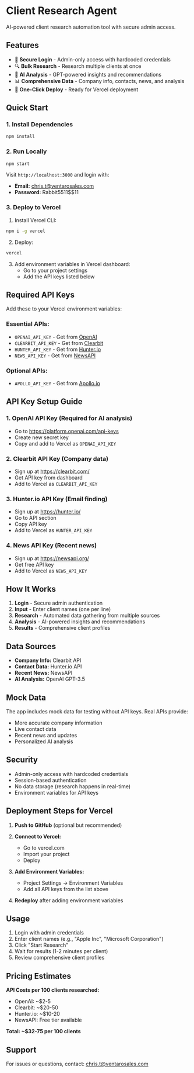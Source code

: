 # Client Research Agent

AI-powered client research automation tool with secure admin access.

## Features

- 🔐 **Secure Login** - Admin-only access with hardcoded credentials
- 🔍 **Bulk Research** - Research multiple clients at once
- 🤖 **AI Analysis** - GPT-powered insights and recommendations
- 📊 **Comprehensive Data** - Company info, contacts, news, and analysis
- 🚀 **One-Click Deploy** - Ready for Vercel deployment

## Quick Start

### 1. Install Dependencies
```bash
npm install
```

### 2. Run Locally
```bash
npm start
```

Visit `http://localhost:3000` and login with:
- **Email:** chris.t@ventarosales.com
- **Password:** Rabbit5511$$11

### 3. Deploy to Vercel

1. Install Vercel CLI:
```bash
npm i -g vercel
```

2. Deploy:
```bash
vercel
```

3. Add environment variables in Vercel dashboard:
   - Go to your project settings
   - Add the API keys listed below

## Required API Keys

Add these to your Vercel environment variables:

### Essential APIs:
- `OPENAI_API_KEY` - Get from [OpenAI](https://platform.openai.com/api-keys)
- `CLEARBIT_API_KEY` - Get from [Clearbit](https://clearbit.com/)
- `HUNTER_API_KEY` - Get from [Hunter.io](https://hunter.io/api)
- `NEWS_API_KEY` - Get from [NewsAPI](https://newsapi.org/)

### Optional APIs:
- `APOLLO_API_KEY` - Get from [Apollo.io](https://apolloio.com/)

## API Key Setup Guide

### 1. OpenAI API Key (Required for AI analysis)
- Go to https://platform.openai.com/api-keys
- Create new secret key
- Copy and add to Vercel as `OPENAI_API_KEY`

### 2. Clearbit API Key (Company data)
- Sign up at https://clearbit.com/
- Get API key from dashboard
- Add to Vercel as `CLEARBIT_API_KEY`

### 3. Hunter.io API Key (Email finding)
- Sign up at https://hunter.io/
- Go to API section
- Copy API key
- Add to Vercel as `HUNTER_API_KEY`

### 4. News API Key (Recent news)
- Sign up at https://newsapi.org/
- Get free API key
- Add to Vercel as `NEWS_API_KEY`

## How It Works

1. **Login** - Secure admin authentication
2. **Input** - Enter client names (one per line)
3. **Research** - Automated data gathering from multiple sources
4. **Analysis** - AI-powered insights and recommendations
5. **Results** - Comprehensive client profiles

## Data Sources

- **Company Info:** Clearbit API
- **Contact Data:** Hunter.io API
- **Recent News:** NewsAPI
- **AI Analysis:** OpenAI GPT-3.5

## Mock Data

The app includes mock data for testing without API keys. Real APIs provide:
- More accurate company information
- Live contact data
- Recent news and updates
- Personalized AI analysis

## Security

- Admin-only access with hardcoded credentials
- Session-based authentication
- No data storage (research happens in real-time)
- Environment variables for API keys

## Deployment Steps for Vercel

1. **Push to GitHub** (optional but recommended)
2. **Connect to Vercel:**
   - Go to vercel.com
   - Import your project
   - Deploy

3. **Add Environment Variables:**
   - Project Settings → Environment Variables
   - Add all API keys from the list above

4. **Redeploy** after adding environment variables

## Usage

1. Login with admin credentials
2. Enter client names (e.g., "Apple Inc", "Microsoft Corporation")
3. Click "Start Research"
4. Wait for results (1-2 minutes per client)
5. Review comprehensive client profiles

## Pricing Estimates

**API Costs per 100 clients researched:**
- OpenAI: ~$2-5
- Clearbit: ~$20-50
- Hunter.io: ~$10-20
- NewsAPI: Free tier available

**Total: ~$32-75 per 100 clients**

## Support

For issues or questions, contact: chris.t@ventarosales.com